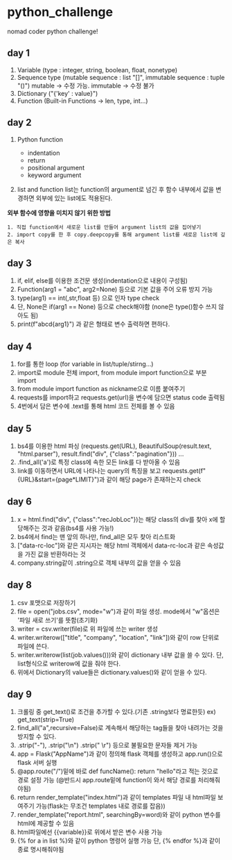 # python_challenge
nomad coder python challenge!

## day 1
1. Variable (type : integer, string, boolean, float, nonetype)
2. Sequence type (mutable sequence : list "[]", immutable sequence : tuple "()")
    mutable -> 수정 가능. immutable ->  수정 불가
3. Dictionary ("{'key' : value}")
4. Function (Built-in Functions -> len, type, int...)

## day 2
1. Python function
    * indentation
    * return
    * positional argument
    * keyword argument

2. list and function
  list는 function의 argument로 넘긴 후 함수 내부에서 값을 변경하면 외부에 있는 list에도 적용된다.

  **외부 함수에 영향을 미치지 않기 위한 방법**
  
    1. 직접 function에서 새로운 list를 만들어 argument list의 값을 집어넣기
    2. import copy를 한 후 copy.deepcopy를 통해 argument list를 새로운 list에 깊은 복사

## day 3
1. if, elif, else를 이용한 조건문 생성(indentation으로 내용이 구성됨)
2. Function(arg1 = "abc", arg2=None) 등으로 기본 값을 주어 오류 방지 가능
3. type(arg1) == int(,str,float 등) 으로 인자 type check 
4. 단, None은 if(arg1 == None) 등으로 check해야함 (none은 type()함수 쓰지 않아도 됨)
5. print(f"abcd{arg1}") 과 같은 형태로 변수 출력하면 편하다.

## day 4
1. for를 통한 loop (for variable in list/tuple/stirng...)
2. import로 module 전체 import, from module import function으로 부분 import
3. from module import function as nickname으로 이름 붙여주기
4. requests를 import하고 requests.get(url)을 변수에 담으면 status code 출력됨
5. 4번에서 담은 변수에 .text를 통해 html 코드 전체를 볼 수 있음

## day 5
1. bs4를 이용한 html 파싱 (requests.get(URL),  BeautifulSoup(result.text, "html.parser"), result.find("div", {"class":"pagination"})) ...
2. .find_all('a')로 특정 class에 속한 모든 link를 다 받아올 수 있음
3. link를 이동하면서 URL에 나타나는 query의 특징을 보고 requests.get(f"{URL}&start={page*LIMIT}")과 같이 해당 page가 존재하는지 check

## day 6
1. x = html.find("div", {"class":"recJobLoc"})는 해당 class의 div를 찾아 x에 할당해주는 것과 같음(bs4를 사용 가능!)
2. bs4에서 find는 맨 앞의 하나만, find_all은 모두 찾아 리스트화
3. ["data-rc-loc"]와 같은 지시자는 해당 html 객체에서 data-rc-loc과 같은 속성값을 가진 값을 반환하라는 것
4. company.string같이 .string으로 객체 내부의 값을 얻을 수 있음 

## day 8
1. csv 포맷으로 저장하기
2. file = open("jobs.csv", mode="w")과 같이 파일 생성. mode에서 "w"옵션은 '파일 새로 쓰기'를 뜻함(초기화)
3. writer = csv.writer(file)로 위 파일에 쓰는 writer 생성
4. writer.writerow(["title", "company", "location", "link"])와 같이 row 단위로 파일에 쓴다.
5. writer.writerow(list(job.values()))와 같이 dictionary 내부 값을 쓸 수 있다. 단, list형식으로 writerow에 값을 줘야 한다.
6. 위에서 Dictionary의 value들은 dictionary.values()와 같이 얻을 수 있다.

## day 9
1. 크롤링 중 get_text()로 조건을 추가할 수 있다.(기존 .string보다 명료한듯) ex) get_text(strip=True)
2. find_all("a",recursive=False)로 계속해서 해당하는 tag들을 찾아 내려가는 것을 방지할 수 있다.
3. .strip("-"), .strip("\n") .strip(" \r") 등으로 불필요한 문자들 제거 가능
4. app = Flask("AppName")과 같이 정의해 flask 객체를 생성하고 app.run()으로 flask 서버 실행
5. @app.route("/")밑에 바로 def funcName(): return "hello"라고 적는 것으로 경로 설정 가능 (@반드시 app.route밑에 function이 와서 해당 경로를 처리해줘야됨)
6. return render_template("index.html")과 같이 templates 파일 내 html파일 보여주기 가능(flask는 무조건 templates 내로 경로를 잡음))
7. render_template("report.html", searchingBy=word)와 같이 python 변수를 html에 제공할 수 있음
8. html파일에선 {{variable}}로 위에서 받은 변수 사용 가능
9. {% for a in list %}와 같이 python 명령어 실행 가능 단, {% endfor %}과 같이 종료 명시해줘야됨